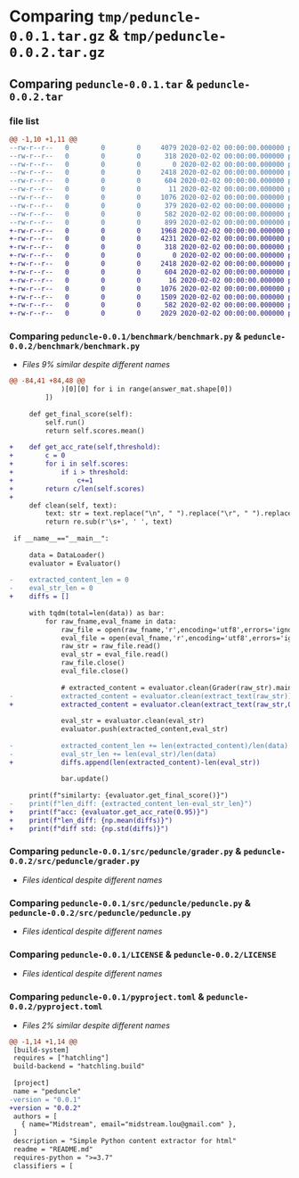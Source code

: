 # Comparing `tmp/peduncle-0.0.1.tar.gz` & `tmp/peduncle-0.0.2.tar.gz`

## Comparing `peduncle-0.0.1.tar` & `peduncle-0.0.2.tar`

### file list

```diff
@@ -1,10 +1,11 @@
--rw-r--r--   0        0        0     4079 2020-02-02 00:00:00.000000 peduncle-0.0.1/benchmark/benchmark.py
--rw-r--r--   0        0        0      318 2020-02-02 00:00:00.000000 peduncle-0.0.1/src/example.py
--rw-r--r--   0        0        0        0 2020-02-02 00:00:00.000000 peduncle-0.0.1/src/peduncle/__init__.py
--rw-r--r--   0        0        0     2418 2020-02-02 00:00:00.000000 peduncle-0.0.1/src/peduncle/grader.py
--rw-r--r--   0        0        0      604 2020-02-02 00:00:00.000000 peduncle-0.0.1/src/peduncle/peduncle.py
--rw-r--r--   0        0        0       11 2020-02-02 00:00:00.000000 peduncle-0.0.1/.gitignore
--rw-r--r--   0        0        0     1076 2020-02-02 00:00:00.000000 peduncle-0.0.1/LICENSE
--rw-r--r--   0        0        0      379 2020-02-02 00:00:00.000000 peduncle-0.0.1/README.md
--rw-r--r--   0        0        0      582 2020-02-02 00:00:00.000000 peduncle-0.0.1/pyproject.toml
--rw-r--r--   0        0        0      899 2020-02-02 00:00:00.000000 peduncle-0.0.1/PKG-INFO
+-rw-r--r--   0        0        0     1968 2020-02-02 00:00:00.000000 peduncle-0.0.2/.github/workflows/publish.yml
+-rw-r--r--   0        0        0     4231 2020-02-02 00:00:00.000000 peduncle-0.0.2/benchmark/benchmark.py
+-rw-r--r--   0        0        0      318 2020-02-02 00:00:00.000000 peduncle-0.0.2/src/example.py
+-rw-r--r--   0        0        0        0 2020-02-02 00:00:00.000000 peduncle-0.0.2/src/peduncle/__init__.py
+-rw-r--r--   0        0        0     2418 2020-02-02 00:00:00.000000 peduncle-0.0.2/src/peduncle/grader.py
+-rw-r--r--   0        0        0      604 2020-02-02 00:00:00.000000 peduncle-0.0.2/src/peduncle/peduncle.py
+-rw-r--r--   0        0        0       16 2020-02-02 00:00:00.000000 peduncle-0.0.2/.gitignore
+-rw-r--r--   0        0        0     1076 2020-02-02 00:00:00.000000 peduncle-0.0.2/LICENSE
+-rw-r--r--   0        0        0     1509 2020-02-02 00:00:00.000000 peduncle-0.0.2/README.md
+-rw-r--r--   0        0        0      582 2020-02-02 00:00:00.000000 peduncle-0.0.2/pyproject.toml
+-rw-r--r--   0        0        0     2029 2020-02-02 00:00:00.000000 peduncle-0.0.2/PKG-INFO
```

### Comparing `peduncle-0.0.1/benchmark/benchmark.py` & `peduncle-0.0.2/benchmark/benchmark.py`

 * *Files 9% similar despite different names*

```diff
@@ -84,41 +84,48 @@
             )[0][0] for i in range(answer_mat.shape[0])
         ])
         
     def get_final_score(self):
         self.run()
         return self.scores.mean()
     
+    def get_acc_rate(self,threshold):
+        c = 0
+        for i in self.scores:
+            if i > threshold:
+                c+=1
+        return c/len(self.scores)
+    
     def clean(self, text):
         text: str = text.replace("\n", " ").replace("\r", " ").replace("\t", " ")
         return re.sub(r'\s+', ' ', text)
         
 if __name__=="__main__":
     
     data = DataLoader()
     evaluator = Evaluator()
     
-    extracted_content_len = 0
-    eval_str_len = 0
+    diffs = []
     
     with tqdm(total=len(data)) as bar:
         for raw_fname,eval_fname in data:
             raw_file = open(raw_fname,'r',encoding='utf8',errors='ignore')
             eval_file = open(eval_fname,'r',encoding='utf8',errors='ignore')
             raw_str = raw_file.read()
             eval_str = eval_file.read()
             raw_file.close()
             eval_file.close()
             
             # extracted_content = evaluator.clean(Grader(raw_str).main_node.text)
-            extracted_content = evaluator.clean(extract_text(raw_str))
+            extracted_content = evaluator.clean(extract_text(raw_str,0.21))
 
             eval_str = evaluator.clean(eval_str)
             evaluator.push(extracted_content,eval_str)
             
-            extracted_content_len += len(extracted_content)/len(data)
-            eval_str_len += len(eval_str)/len(data)
+            diffs.append(len(extracted_content)-len(eval_str))
             
             bar.update()
     
     print(f"similarty: {evaluator.get_final_score()}")
-    print(f"len_diff: {extracted_content_len-eval_str_len}")
+    print(f"acc: {evaluator.get_acc_rate(0.95)}")
+    print(f"len_diff: {np.mean(diffs)}")
+    print(f"diff std: {np.std(diffs)}")
```

### Comparing `peduncle-0.0.1/src/peduncle/grader.py` & `peduncle-0.0.2/src/peduncle/grader.py`

 * *Files identical despite different names*

### Comparing `peduncle-0.0.1/src/peduncle/peduncle.py` & `peduncle-0.0.2/src/peduncle/peduncle.py`

 * *Files identical despite different names*

### Comparing `peduncle-0.0.1/LICENSE` & `peduncle-0.0.2/LICENSE`

 * *Files identical despite different names*

### Comparing `peduncle-0.0.1/pyproject.toml` & `peduncle-0.0.2/pyproject.toml`

 * *Files 2% similar despite different names*

```diff
@@ -1,14 +1,14 @@
 [build-system]
 requires = ["hatchling"]
 build-backend = "hatchling.build"
 
 [project]
 name = "peduncle"
-version = "0.0.1"
+version = "0.0.2"
 authors = [
   { name="Midstream", email="midstream.lou@gmail.com" },
 ]
 description = "Simple Python content extractor for html"
 readme = "README.md"
 requires-python = ">=3.7"
 classifiers = [
```

